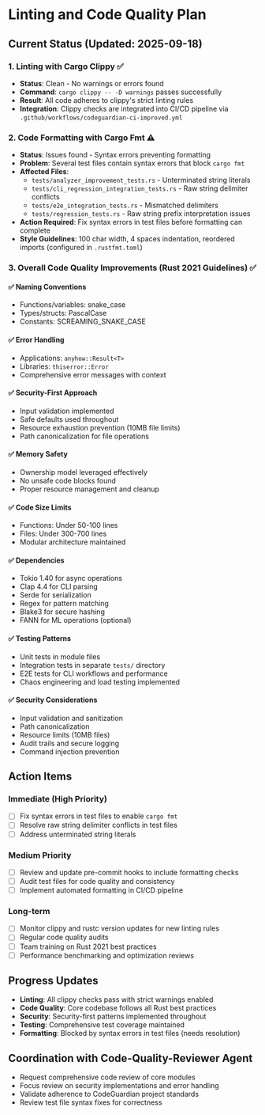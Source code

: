 # Linting and Code Quality Plan

## Current Status (Updated: 2025-09-18)

### 1. Linting with Cargo Clippy ✅
- **Status**: Clean - No warnings or errors found
- **Command**: `cargo clippy -- -D warnings` passes successfully
- **Result**: All code adheres to clippy's strict linting rules
- **Integration**: Clippy checks are integrated into CI/CD pipeline via `.github/workflows/codeguardian-ci-improved.yml`

### 2. Code Formatting with Cargo Fmt ⚠️
- **Status**: Issues found - Syntax errors preventing formatting
- **Problem**: Several test files contain syntax errors that block `cargo fmt`
- **Affected Files**:
  - `tests/analyzer_improvement_tests.rs` - Unterminated string literals
  - `tests/cli_regression_integration_tests.rs` - Raw string delimiter conflicts
  - `tests/e2e_integration_tests.rs` - Mismatched delimiters
  - `tests/regression_tests.rs` - Raw string prefix interpretation issues
- **Action Required**: Fix syntax errors in test files before formatting can complete
- **Style Guidelines**: 100 char width, 4 spaces indentation, reordered imports (configured in `.rustfmt.toml`)

### 3. Overall Code Quality Improvements (Rust 2021 Guidelines) ✅

#### ✅ Naming Conventions
- Functions/variables: snake_case
- Types/structs: PascalCase
- Constants: SCREAMING_SNAKE_CASE

#### ✅ Error Handling
- Applications: `anyhow::Result<T>`
- Libraries: `thiserror::Error`
- Comprehensive error messages with context

#### ✅ Security-First Approach
- Input validation implemented
- Safe defaults used throughout
- Resource exhaustion prevention (10MB file limits)
- Path canonicalization for file operations

#### ✅ Memory Safety
- Ownership model leveraged effectively
- No unsafe code blocks found
- Proper resource management and cleanup

#### ✅ Code Size Limits
- Functions: Under 50-100 lines
- Files: Under 300-700 lines
- Modular architecture maintained

#### ✅ Dependencies
- Tokio 1.40 for async operations
- Clap 4.4 for CLI parsing
- Serde for serialization
- Regex for pattern matching
- Blake3 for secure hashing
- FANN for ML operations (optional)

#### ✅ Testing Patterns
- Unit tests in module files
- Integration tests in separate `tests/` directory
- E2E tests for CLI workflows and performance
- Chaos engineering and load testing implemented

#### ✅ Security Considerations
- Input validation and sanitization
- Path canonicalization
- Resource limits (10MB files)
- Audit trails and secure logging
- Command injection prevention

## Action Items

### Immediate (High Priority)
- [ ] Fix syntax errors in test files to enable `cargo fmt`
- [ ] Resolve raw string delimiter conflicts in test files
- [ ] Address unterminated string literals

### Medium Priority
- [ ] Review and update pre-commit hooks to include formatting checks
- [ ] Audit test files for code quality and consistency
- [ ] Implement automated formatting in CI/CD pipeline

### Long-term
- [ ] Monitor clippy and rustc version updates for new linting rules
- [ ] Regular code quality audits
- [ ] Team training on Rust 2021 best practices
- [ ] Performance benchmarking and optimization reviews

## Progress Updates
- **Linting**: All clippy checks pass with strict warnings enabled
- **Code Quality**: Core codebase follows all Rust best practices
- **Security**: Security-first patterns implemented throughout
- **Testing**: Comprehensive test coverage maintained
- **Formatting**: Blocked by syntax errors in test files (needs resolution)

## Coordination with Code-Quality-Reviewer Agent
- Request comprehensive code review of core modules
- Focus review on security implementations and error handling
- Validate adherence to CodeGuardian project standards
- Review test file syntax fixes for correctness